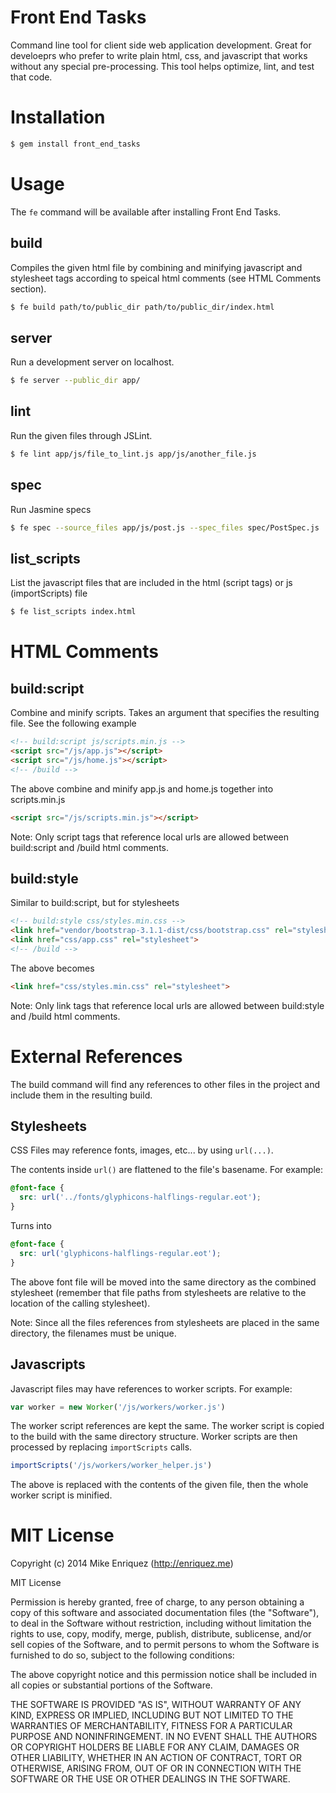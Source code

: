 # Front End Tasks

Command line tool for client side web application development. Great for develoeprs who prefer to write plain html, css, and javascript that works without any special pre-processing. This tool helps optimize, lint, and test that code.

# Installation

```bash
$ gem install front_end_tasks
```

# Usage

The `fe` command will be available after installing Front End Tasks.

## build

Compiles the given html file by combining and minifying javascript and stylesheet tags according to speical html comments (see HTML Comments section).

```bash
$ fe build path/to/public_dir path/to/public_dir/index.html
```

## server

Run a development server on localhost.

```bash
$ fe server --public_dir app/
```

## lint

Run the given files through JSLint.

```bash
$ fe lint app/js/file_to_lint.js app/js/another_file.js
```

## spec

Run Jasmine specs

```bash
$ fe spec --source_files app/js/post.js --spec_files spec/PostSpec.js
```

## list_scripts

List the javascript files that are included in the html (script tags) or js (importScripts) file

```bash
$ fe list_scripts index.html
```

# HTML Comments

## build:script

Combine and minify scripts. Takes an argument that specifies the resulting file. See the following example

```html
<!-- build:script js/scripts.min.js -->
<script src="/js/app.js"></script>
<script src="/js/home.js"></script>
<!-- /build -->
```

The above combine and minify app.js and home.js together into scripts.min.js

```html
<script src="/js/scripts.min.js"></script>
```

Note: Only script tags that reference local urls are allowed between build:script and /build html comments.

## build:style

Similar to build:script, but for stylesheets

```html
<!-- build:style css/styles.min.css -->
<link href="vendor/bootstrap-3.1.1-dist/css/bootstrap.css" rel="stylesheet">
<link href="css/app.css" rel="stylesheet">
<!-- /build -->
```

The above becomes

```html
<link href="css/styles.min.css" rel="stylesheet">
```

Note: Only link tags that reference local urls are allowed between build:style and /build html comments.

# External References

The build command will find any references to other files in the project and include them in the resulting build.

## Stylesheets

CSS Files may reference fonts, images, etc... by using `url(...)`.

The contents inside `url()` are flattened to the file's basename. For example:

```css
@font-face {
  src: url('../fonts/glyphicons-halflings-regular.eot');
}
```

Turns into

```css
@font-face {
  src: url('glyphicons-halflings-regular.eot');
}
```

The above font file will be moved into the same directory as the combined stylesheet (remember that file paths from stylesheets are relative to the location of the calling stylesheet).

Note: Since all the files references from stylesheets are placed in the same directory, the filenames must be unique.

## Javascripts

Javascript files may have references to worker scripts. For example:

```js
var worker = new Worker('/js/workers/worker.js')
```

The worker script references are kept the same. The worker script is copied to the build with the same directory structure. Worker scripts are then processed by replacing `importScripts` calls.

```js
importScripts('/js/workers/worker_helper.js')
```

The above is replaced with the contents of the given file, then the whole worker script is minified.

# MIT License

Copyright (c) 2014 Mike Enriquez (http://enriquez.me)

MIT License

Permission is hereby granted, free of charge, to any person obtaining
a copy of this software and associated documentation files (the
"Software"), to deal in the Software without restriction, including
without limitation the rights to use, copy, modify, merge, publish,
distribute, sublicense, and/or sell copies of the Software, and to
permit persons to whom the Software is furnished to do so, subject to
the following conditions:

The above copyright notice and this permission notice shall be
included in all copies or substantial portions of the Software.

THE SOFTWARE IS PROVIDED "AS IS", WITHOUT WARRANTY OF ANY KIND,
EXPRESS OR IMPLIED, INCLUDING BUT NOT LIMITED TO THE WARRANTIES OF
MERCHANTABILITY, FITNESS FOR A PARTICULAR PURPOSE AND
NONINFRINGEMENT. IN NO EVENT SHALL THE AUTHORS OR COPYRIGHT HOLDERS BE
LIABLE FOR ANY CLAIM, DAMAGES OR OTHER LIABILITY, WHETHER IN AN ACTION
OF CONTRACT, TORT OR OTHERWISE, ARISING FROM, OUT OF OR IN CONNECTION
WITH THE SOFTWARE OR THE USE OR OTHER DEALINGS IN THE SOFTWARE.
